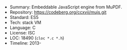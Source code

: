 * Summary:    Embeddable JavaScript engine from MuPDF.
* Repository: https://codeberg.org/ccxvii/mujs.git
* Standard:   ES5
* Tech:       stack VM
* Language:   C
* License:    ISC
* LOC:        18490 (`cloc *.c *.h`)
* Timeline:   2013-
